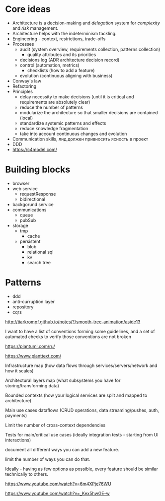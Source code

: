 # Core ideas

* Architecture is a decision-making and *delegation* system for *complexity* and *risk* management.
* Architecture helps with the indeterminism tackling.
* Engineering - context, restrictions, trade-offs
* Processes
  * audit (system overview, requirements collection, patterns collection)
    * quality attributes and its priorities
  * decisions log (ADR architecture decision record)
  * control (automation, metrics)
    * checklists (how to add a feature)
  * evolution (continuous aligning with business)
* Conway's law
* Refactoring
* Principles
  * delay necessity to make decisions (until it is critical and requirements are absolutely clear)
  * reduce the number of patterns
  * modularize the architecture so that smaller decisions are contained (local)
  * standardize systemic patterns and effects
  * reduce knowledge fragmentation
  * take into account continuous changes and evolution
* Communication skills, лид должен привносить ясность в проект
* DDD
* https://c4model.com/

# Building blocks 

* browser
* web service
  * requestResponse
  * bidirectional
* backgorund service
* communications
  * queue
  * pubSub
* storage
  * tmp
    * cache
  * persistent
    * blob
    * relational sql
    * kv
    * search tree

# Patterns

* ddd
* anti-curruption layer
* repository
* cqrs


http://tiarkrompf.github.io/notes/?/smooth-tree-animation/aside13

I want to have a list of conventions forming some guidelines,
and a set of automated checks to verify those conventions are not broken

https://plantuml.com/ru/

https://www.planttext.com/

Infrastructure map (how data flows through services/servers/network and how it scales)

Architectural layers map (what subsystems you have for storing/transforming data)

Bounded contexts (how your logical services are split and mapped to architecture)

Main use cases dataflows (CRUD operations, data streaming/pushes, auth, payments)


Limit the number of cross-context dependencies

Tests for main/critical use cases (ideally integration tests - starting from UI interactions)

document all different ways you can add a new feature.

limit the number of ways you can do that.

Ideally - having as few options as possible, every feature should be similar technically to others.

https://www.youtube.com/watch?v=6m4XPje76WU

https://www.youtube.com/watch?v=_Kex5hwGE-w

